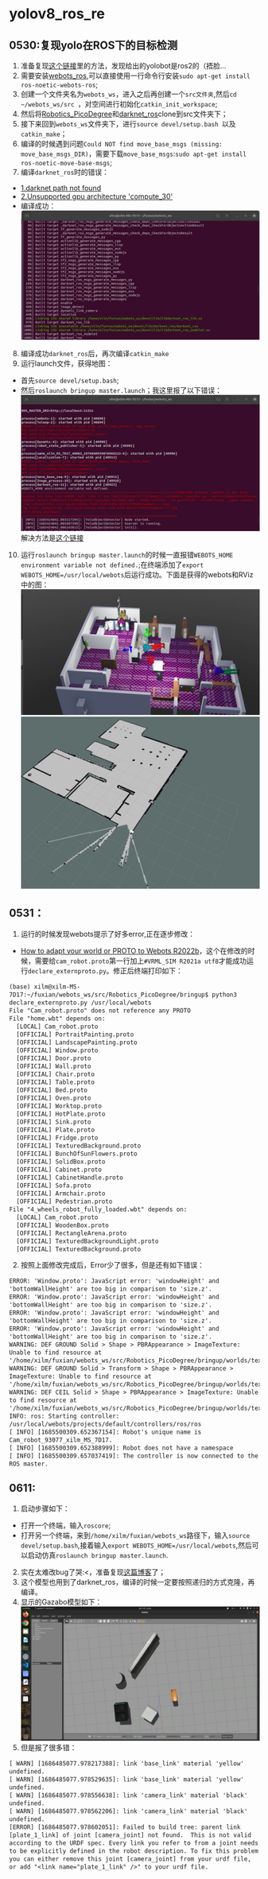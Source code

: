 # yolov8_ros_re  
## 0530:复现yolo在ROS下的目标检测  
1. 准备复现[这个链接](https://www.youtube.com/watch?v=XqibXP4lwgA)里的方法，发现给出的yolobot是ros2的（捂脸...  
2. 需要安装[webots_ros](http://wiki.ros.org/webots_ros),可以直接使用一行命令行安装`sudo apt-get install ros-noetic-webots-ros`;  
3. 创建一个文件夹名为`webots_ws`，进入之后再创建一个`src文件夹`,然后`cd ~/webots_ws/src `，对空间进行初始化`catkin_init_workspace`;   
4. 然后将[Robotics_PicoDegree](https://github.com/Soft-illusion/Robotics_PicoDegree/tree/main)和[darknet_ros](https://github.com/leggedrobotics/darknet_ros)clone到src文件夹下；  
5. 接下来回到`webots_ws`文件夹下，进行`source devel/setup.bash `以及`catkin_make`；  
6. 编译的时候遇到问题`Could NOT find move_base_msgs (missing: move_base_msgs_DIR)`，需要下载`move_base_msgs`:`sudo apt-get install ros-noetic-move-base-msgs`;  
7. 编译`darknet_ros`时的错误：  
- [1.darknet path not found](https://github.com/leggedrobotics/darknet_ros/issues/12)  
- [2.Unsupported gpu architecture 'compute_30'](https://github.com/leggedrobotics/darknet_ros/issues/363)  
- 编译成功：  
![](https://github.com/XxxuLimei/yolov8_ros_re/blob/main/picture/WeChat%20Image_20230530134330.png)  
8. 编译成功`darknet_ros`后，再次编译`catkin_make`  
9. 运行launch文件，获得地图：  
- 首先`source devel/setup.bash`;  
- 然后`roslaunch bringup master.launch`；我这里报了以下错误：   
![](https://github.com/XxxuLimei/yolov8_ros_re/blob/main/picture/WeChat%20Image_20230530132821.png)  
解决方法是[这个链接](https://blog.csdn.net/qq_41925420/article/details/86061739)  
10. 运行`roslaunch bringup master.launch`的时候一直报错`WEBOTS_HOME environment variable not defined.`;在终端添加了`export WEBOTS_HOME=/usr/local/webots`后运行成功。下面是获得的webots和RViz中的图：  
![](https://github.com/XxxuLimei/yolov8_ros_re/blob/main/picture/Screenshot%20from%202023-05-30%2021-03-52.png)  
![](https://github.com/XxxuLimei/yolov8_ros_re/blob/main/picture/Screenshot%20from%202023-05-30%2021-04-23.png)  
## 0531：  
1. 运行的时候发现webots提示了好多error,正在逐步修改：  
- [How to adapt your world or PROTO to Webots R2022b](https://github.com/cyberbotics/webots/wiki/How-to-adapt-your-world-or-PROTO-to-Webots-R2022b)，这个在修改的时候，需要给`cam_robot.proto`第一行加上`#VRML_SIM R2021a utf8`才能成功运行`declare_externproto.py`。修正后终端打印如下：  
```
(base) xilm@xilm-MS-7D17:~/fuxian/webots_ws/src/Robotics_PicoDegree/bringup$ python3 declare_externproto.py /usr/local/webots
File "Cam_robot.proto" does not reference any PROTO
File "home.wbt" depends on:
  [LOCAL] Cam_robot.proto
  [OFFICIAL] PortraitPainting.proto
  [OFFICIAL] LandscapePainting.proto
  [OFFICIAL] Window.proto
  [OFFICIAL] Door.proto
  [OFFICIAL] Wall.proto
  [OFFICIAL] Chair.proto
  [OFFICIAL] Table.proto
  [OFFICIAL] Bed.proto
  [OFFICIAL] Oven.proto
  [OFFICIAL] Worktop.proto
  [OFFICIAL] HotPlate.proto
  [OFFICIAL] Sink.proto
  [OFFICIAL] Plate.proto
  [OFFICIAL] Fridge.proto
  [OFFICIAL] TexturedBackground.proto
  [OFFICIAL] BunchOfSunFlowers.proto
  [OFFICIAL] SolidBox.proto
  [OFFICIAL] Cabinet.proto
  [OFFICIAL] CabinetHandle.proto
  [OFFICIAL] Sofa.proto
  [OFFICIAL] Armchair.proto
  [OFFICIAL] Pedestrian.proto
File "4_wheels_robot_fully_loaded.wbt" depends on:
  [LOCAL] Cam_robot.proto
  [OFFICIAL] WoodenBox.proto
  [OFFICIAL] RectangleArena.proto
  [OFFICIAL] TexturedBackgroundLight.proto
  [OFFICIAL] TexturedBackground.proto
```  
2. 按照上面修改完成后，Error少了很多，但是还有如下错误：  
```
ERROR: 'Window.proto': JavaScript error: 'windowHeight' and 'bottomWallHeight' are too big in comparison to 'size.z'.
ERROR: 'Window.proto': JavaScript error: 'windowHeight' and 'bottomWallHeight' are too big in comparison to 'size.z'.
ERROR: 'Window.proto': JavaScript error: 'windowHeight' and 'bottomWallHeight' are too big in comparison to 'size.z'.
ERROR: 'Window.proto': JavaScript error: 'windowHeight' and 'bottomWallHeight' are too big in comparison to 'size.z'.
WARNING: DEF GROUND Solid > Shape > PBRAppearance > ImageTexture: Unable to find resource at '/home/xilm/fuxian/webots_ws/src/Robotics_PicoDegree/bringup/worlds/textures/parquetry.jpg'.
WARNING: DEF GROUND Solid > Transform > Shape > PBRAppearance > ImageTexture: Unable to find resource at '/home/xilm/fuxian/webots_ws/src/Robotics_PicoDegree/bringup/worlds/textures/interlaced_parquetry.jpg'.
WARNING: DEF CEIL Solid > Shape > PBRAppearance > ImageTexture: Unable to find resource at '/home/xilm/fuxian/webots_ws/src/Robotics_PicoDegree/bringup/worlds/textures/roughcast.jpg'.
INFO: ros: Starting controller: /usr/local/webots/projects/default/controllers/ros/ros
[ INFO] [1685500309.652367154]: Robot's unique name is Cam_robot_93077_xilm_MS_7D17.
[ INFO] [1685500309.652388999]: Robot does not have a namespace
[ INFO] [1685500309.657037419]: The controller is now connected to the ROS master.
```  
## 0611:  
1. 启动步骤如下：  
- 打开一个终端，输入`roscore`;  
- 打开另一个终端，来到`/home/xilm/fuxian/webots_ws`路径下，输入`source devel/setup.bash`,接着输入`export WEBOTS_HOME=/usr/local/webots`,然后可以启动仿真`roslaunch bringup master.launch`.  
2. 实在太难改bug了哭:<，准备复现[这篇博客](https://blog.csdn.net/WhiffeYF/article/details/109187804)了；  
3. 这个模型也用到了darknet_ros，编译的时候一定要按照递归的方式克隆，再编译。  
4. 显示的Gazabo模型如下：  
![](https://github.com/XxxuLimei/yolov8_ros_re/blob/main/picture/Screenshot%20from%202023-06-11%2020-08-27.png)  
5. 但是报了很多错：
```
[ WARN] [1686485077.978217388]: link 'base_link' material 'yellow' undefined.
[ WARN] [1686485077.978529635]: link 'base_link' material 'yellow' undefined.
[ WARN] [1686485077.978556638]: link 'camera_link' material 'black' undefined.
[ WARN] [1686485077.978562206]: link 'camera_link' material 'black' undefined.
[ERROR] [1686485077.978602051]: Failed to build tree: parent link [plate_1_link] of joint [camera_joint] not found.  This is not valid according to the URDF spec. Every link you refer to from a joint needs to be explicitly defined in the robot description. To fix this problem you can either remove this joint [camera_joint] from your urdf file, or add "<link name="plate_1_link" />" to your urdf file.
```  

